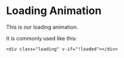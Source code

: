# Loading Animation

This is our loading animation.

It is commonly used like this:

`<div class="loading" v-if="!loaded"></div>`
